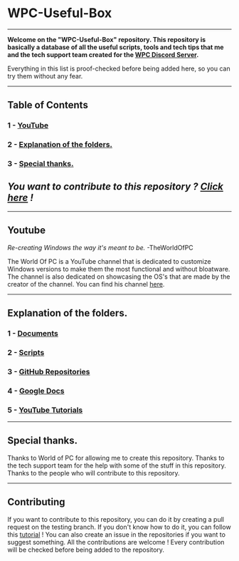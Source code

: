 # WPC-Useful-Box

---

**Welcome on the "WPC-Useful-Box" repository. This repository is basically a
database of all the useful scripts, tools and tech tips that me and the
tech support team created for the [WPC Discord Server](https://discord.gg/WtmzZ4EEjt).**

Everything in this list is proof-checked before being added here, so you can try them without any fear.

---

## Table of Contents

### 1 - [YouTube](#youtube)
### 2 - [Explanation of the folders.](#explanation-of-the-folders)
### 3 - [Special thanks.](#Special-thanks)

*You want to contribute to this repository ? [Click here](#contributing) !*
---

--- 

## Youtube

*Re-creating Windows the way it's meant to be.* -TheWorldOfPC

The World Of PC is a YouTube channel that is dedicated to customize Windows versions to make them the most
functional and without bloatware. The channel is also dedicated on showcasing the OS's that are made by the
creator of the channel. You can find his channel [here](https://www.youtube.com/@TheWorldOfPC/).

---

## Explanation of the folders.

### 1 - [Documents](#documents)


### 2 - [Scripts](#scripts)


### 3 - [GitHub Repositories](#github-repositories)


### 4 - [Google Docs](#google-docs)


### 5 - [YouTube Tutorials](#youtube-tutorial)


---

## Special thanks.

Thanks to World of PC for allowing me to create this repository.
Thanks to the tech support team for the help with some of the stuff in this repository.
Thanks to the people who will contribute to this repository.

---

## Contributing

If you want to contribute to this repository, 
you can do it by creating a pull request on the testing branch. 
If you don't know how to do it, you can follow this [tutorial](https://www.digitalocean.com/community/tutorials/how-to-create-a-pull-request-on-github) ! 
You can also create an issue in the repositories if you want to suggest something.
All the contributions are welcome ! Every contribution will be checked before being added to the repository.
